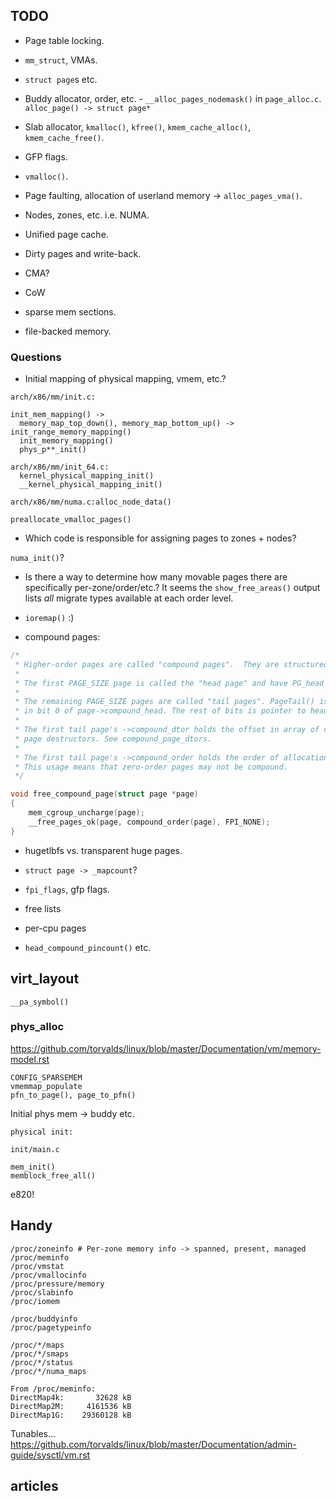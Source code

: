 ## TODO

* Page table locking.

* `mm_struct`, VMAs.

* `struct page`s etc.

* Buddy allocator, order, etc. - `__alloc_pages_nodemask()` in
  `page_alloc.c`. `alloc_page() -> struct page*`

* Slab allocator, `kmalloc()`, `kfree()`, `kmem_cache_alloc()`, `kmem_cache_free()`.

* GFP flags.

* `vmalloc()`.

* Page faulting, allocation of userland memory -> `alloc_pages_vma()`.

* Nodes, zones, etc. i.e. NUMA.

* Unified page cache.

* Dirty pages and write-back.

* CMA?

* CoW

* sparse mem sections.

* file-backed memory.

### Questions

* Initial mapping of physical mapping, vmem, etc.?

```
arch/x86/mm/init.c:

init_mem_mapping() ->
  memory_map_top_down(), memory_map_bottom_up() -> init_range_memory_mapping()
  init_memory_mapping()
  phys_p**_init()

arch/x86/mm/init_64.c:
  kernel_physical_mapping_init()
  __kernel_physical_mapping_init()

arch/x86/mm/numa.c:alloc_node_data()

preallocate_vmalloc_pages()
```

* Which code is responsible for assigning pages to zones + nodes?

`numa_init()`?

* Is there a way to determine how many movable pages there are specifically
  per-zone/order/etc.? It seems the `show_free_areas()` output lists _all_
  migrate types available at each order level.

* `ioremap()` :)

* compound pages:

```c
/*
 * Higher-order pages are called "compound pages".  They are structured thusly:
 *
 * The first PAGE_SIZE page is called the "head page" and have PG_head set.
 *
 * The remaining PAGE_SIZE pages are called "tail pages". PageTail() is encoded
 * in bit 0 of page->compound_head. The rest of bits is pointer to head page.
 *
 * The first tail page's ->compound_dtor holds the offset in array of compound
 * page destructors. See compound_page_dtors.
 *
 * The first tail page's ->compound_order holds the order of allocation.
 * This usage means that zero-order pages may not be compound.
 */

void free_compound_page(struct page *page)
{
    mem_cgroup_uncharge(page);
    __free_pages_ok(page, compound_order(page), FPI_NONE);
}
```

* hugetlbfs vs. transparent huge pages.

* `struct page -> _mapcount`?

* `fpi_flags`, gfp flags.

* free lists

* per-cpu pages

* `head_compound_pincount()` etc.

## virt_layout

```
__pa_symbol()
```

### phys_alloc

https://github.com/torvalds/linux/blob/master/Documentation/vm/memory-model.rst

```
CONFIG_SPARSEMEM
vmemmap_populate
pfn_to_page(), page_to_pfn()
```

Initial phys mem -> buddy etc.

```
physical init:

init/main.c

mem_init()
memblock_free_all()
```

e820!

## Handy

```
/proc/zoneinfo # Per-zone memory info -> spanned, present, managed
/proc/meminfo
/proc/vmstat
/proc/vmallocinfo
/proc/pressure/memory
/proc/slabinfo
/proc/iomem

/proc/buddyinfo
/proc/pagetypeinfo

/proc/*/maps
/proc/*/smaps
/proc/*/status
/proc/*/numa_maps

From /proc/meminfo:
DirectMap4k:       32628 kB
DirectMap2M:     4161536 kB
DirectMap1G:    29360128 kB
```

Tunables... https://github.com/torvalds/linux/blob/master/Documentation/admin-guide/sysctl/vm.rst

## articles

[lwn-zone-device]:https://lwn.net/Articles/717555/

